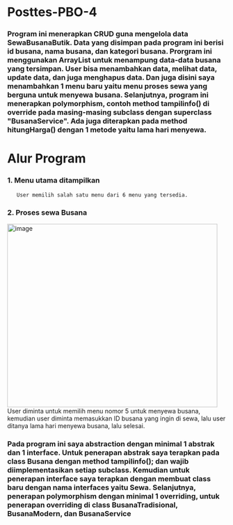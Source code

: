 # Posttes-PBO-4
### Program ini menerapkan CRUD guna mengelola data SewaBusanaButik. Data yang disimpan pada program ini berisi id busana, nama busana, dan kategori busana. Prorgram ini menggunakan ArrayList untuk menampung data-data busana yang tersimpan. User bisa menambahkan data, melihat data, update data, dan juga menghapus data. Dan juga disini saya menambahkan 1 menu baru yaitu menu proses sewa yang berguna untuk menyewa busana. Selanjutnya, program ini menerapkan polymorphism, contoh method tampilinfo() di override pada masing-masing subclass dengan superclass "BusanaService". Ada juga diterapkan pada method hitungHarga() dengan 1 metode yaitu lama hari menyewa.

# Alur Program
### 1. Menu utama ditampilkan
       User memilih salah satu menu dari 6 menu yang tersedia.
### 2. Proses sewa Busana
<img width="483" height="421" alt="image" src="https://github.com/user-attachments/assets/08dd45a8-e327-4f24-9014-628376f1e566" />
       User diminta untuk memilih menu nomor 5 untuk menyewa busana, kemudian user diminta memasukkan   ID busana yang ingin di sewa, lalu user ditanya lama hari menyewa busana, lalu selesai.

### Pada program ini saya abstraction dengan minimal 1 abstrak dan 1 interface. Untuk penerapan abstrak saya terapkan pada class Busana dengan method tampilinfo(); dan wajib diimplementasikan setiap subclass. Kemudian untuk penerapan interface saya terapkan dengan membuat class baru dengan nama interfaces yaitu Sewa. Selanjutnya, penerapan polymorphism dengan minimal 1 overriding, untuk penerapan overriding di class BusanaTradisional, BusanaModern, dan BusanaService
